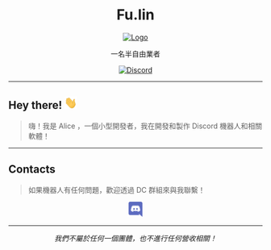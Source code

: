 <h1 align="center">Fu.lin</h1>

<p align="center">
  <a href="https://discord.gg/ZcndthM7FH">
    <img src="https://avatars.githubusercontent.com/u/138005616?s=400&u=3c7add3268682cde29cb342957ab8ef8ebd86b84&v=4" alt="Logo" width=250px>
  </a>
</p>

<p align="center">一名半自由業者</p>

<p align="center">
  <a href="https://discord.gg/ZcndthM7FH">
    <img src="https://img.shields.io/discord/805149057004732457?logo=discord&style=for-the-badge" alt="Discord">
  </a>
</p>

---

## Hey there! <img alt="hand_wave" src="https://raw.githubusercontent.com/DxsSucuk/DxsSucuk/main/assets/wave.gif" height="25px" width="25px" />
> 嗨！我是 Alice ，一個小型開發者，我在開發和製作 Discord 機器人和相關軟體！

---

## Contacts
> 如果機器人有任何問題，歡迎透過 DC 群組來與我聯繫！

<p align="center">
  <a href="https://discord.gg/ZcndthM7FH">
    <img alt="Discord" width="30px" src="https://raw.githubusercontent.com/DxsSucuk/DxsSucuk/main/assets/discord.png">
  </a>
</p>

---

<p align="center">
  <em>我們不屬於任何一個團體，也不進行任何營收相關！</em>
</p>